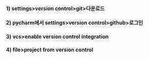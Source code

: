 #### 1) settings>version control>git>다운로드
#### 2) pycharm에서 settings>version control>github>로그인
#### 3) vcs>enable version control integration
#### 4) file>project from version control
